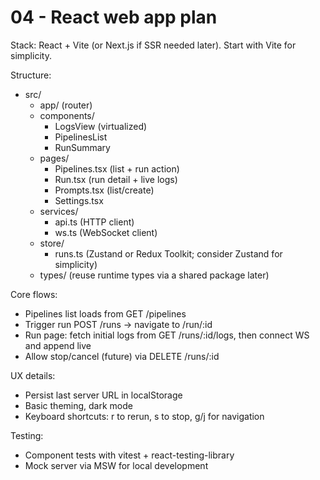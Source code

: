# 04 - React web app plan

Stack: React + Vite (or Next.js if SSR needed later). Start with Vite for simplicity.

Structure:

- src/
  - app/ (router)
  - components/
    - LogsView (virtualized)
    - PipelinesList
    - RunSummary
  - pages/
    - Pipelines.tsx (list + run action)
    - Run.tsx (run detail + live logs)
    - Prompts.tsx (list/create)
    - Settings.tsx
  - services/
    - api.ts (HTTP client)
    - ws.ts (WebSocket client)
  - store/
    - runs.ts (Zustand or Redux Toolkit; consider Zustand for simplicity)
  - types/ (reuse runtime types via a shared package later)

Core flows:

- Pipelines list loads from GET /pipelines
- Trigger run POST /runs -> navigate to /run/:id
- Run page: fetch initial logs from GET /runs/:id/logs, then connect WS and append live
- Allow stop/cancel (future) via DELETE /runs/:id

UX details:

- Persist last server URL in localStorage
- Basic theming, dark mode
- Keyboard shortcuts: r to rerun, s to stop, g/j for navigation

Testing:

- Component tests with vitest + react-testing-library
- Mock server via MSW for local development
